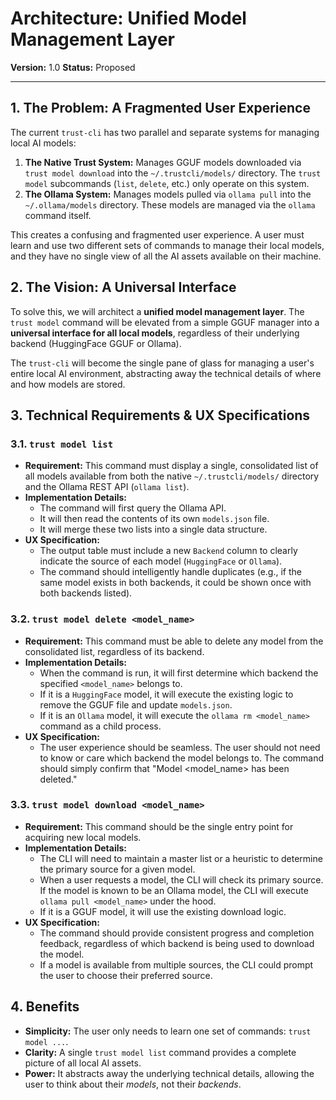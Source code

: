 # Architecture: Unified Model Management Layer

**Version:** 1.0
**Status:** Proposed

---

## 1. The Problem: A Fragmented User Experience

The current `trust-cli` has two parallel and separate systems for managing local AI models:

1.  **The Native Trust System:** Manages GGUF models downloaded via `trust model download` into the `~/.trustcli/models/` directory. The `trust model` subcommands (`list`, `delete`, etc.) only operate on this system.
2.  **The Ollama System:** Manages models pulled via `ollama pull` into the `~/.ollama/models` directory. These models are managed via the `ollama` command itself.

This creates a confusing and fragmented user experience. A user must learn and use two different sets of commands to manage their local models, and they have no single view of all the AI assets available on their machine.

## 2. The Vision: A Universal Interface

To solve this, we will architect a **unified model management layer**. The `trust model` command will be elevated from a simple GGUF manager into a **universal interface for all local models**, regardless of their underlying backend (HuggingFace GGUF or Ollama).

The `trust-cli` will become the single pane of glass for managing a user's entire local AI environment, abstracting away the technical details of where and how models are stored.

## 3. Technical Requirements & UX Specifications

### 3.1. `trust model list`

- **Requirement:** This command must display a single, consolidated list of all models available from both the native `~/.trustcli/models/` directory and the Ollama REST API (`ollama list`).
- **Implementation Details:**
  - The command will first query the Ollama API.
  - It will then read the contents of its own `models.json` file.
  - It will merge these two lists into a single data structure.
- **UX Specification:**
  - The output table must include a new `Backend` column to clearly indicate the source of each model (`HuggingFace` or `Ollama`).
  - The command should intelligently handle duplicates (e.g., if the same model exists in both backends, it could be shown once with both backends listed).

### 3.2. `trust model delete <model_name>`

- **Requirement:** This command must be able to delete any model from the consolidated list, regardless of its backend.
- **Implementation Details:**
  - When the command is run, it will first determine which backend the specified `<model_name>` belongs to.
  - If it is a `HuggingFace` model, it will execute the existing logic to remove the GGUF file and update `models.json`.
  - If it is an `Ollama` model, it will execute the `ollama rm <model_name>` command as a child process.
- **UX Specification:**
  - The user experience should be seamless. The user should not need to know or care which backend the model belongs to. The command should simply confirm that "Model <model_name> has been deleted."

### 3.3. `trust model download <model_name>`

- **Requirement:** This command should be the single entry point for acquiring new local models.
- **Implementation Details:**
  - The CLI will need to maintain a master list or a heuristic to determine the primary source for a given model.
  - When a user requests a model, the CLI will check its primary source. If the model is known to be an Ollama model, the CLI will execute `ollama pull <model_name>` under the hood.
  - If it is a GGUF model, it will use the existing download logic.
- **UX Specification:**
  - The command should provide consistent progress and completion feedback, regardless of which backend is being used to download the model.
  - If a model is available from multiple sources, the CLI could prompt the user to choose their preferred source.

## 4. Benefits

- **Simplicity:** The user only needs to learn one set of commands: `trust model ...`.
- **Clarity:** A single `trust model list` command provides a complete picture of all local AI assets.
- **Power:** It abstracts away the underlying technical details, allowing the user to think about their _models_, not their _backends_.
